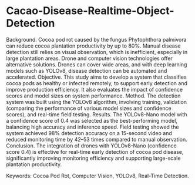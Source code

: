 # Cacao-Disease-Realtime-Object-Detection

Background. Cocoa pod rot caused by the fungus Phytophthora palmivora can reduce cocoa plantation productivity by up to 80%. Manual disease detection still relies on visual observation, which is inefficient, especially in large plantation areas. Drone and computer vision technologies offer alternative solutions. Drones can cover wide areas, and with deep learning models such as YOLOv8, disease detection can be automated and accelerated. Objective. This study aims to develop a system that classifies cocoa pods as healthy or infected remotely, to support early detection and improve production efficiency. It also evaluates the impact of confidence scores and model sizes on system performance. Method. The detection system was built using the YOLOv8 algorithm, involving training, validation (comparing the performance of various model sizes and confidence scores), and real-time field testing. Results. The YOLOv8-Nano model with a confidence score of 0.4 was selected as the best-performing model, balancing high accuracy and inference speed. Field testing showed the system achieved 98% detection accuracy on a 15-second video and reduced monitoring time by 42–53 times compared to manual observation. Conclusion. The integration of drones with YOLOv8-Nano (confidence score 0.4) is effective for real-time early detection of cocoa pod disease, significantly improving monitoring efficiency and supporting large-scale plantation productivity.

Keywords: Cocoa Pod Rot, Computer Vision, YOLOv8, Real-Time Detection.
